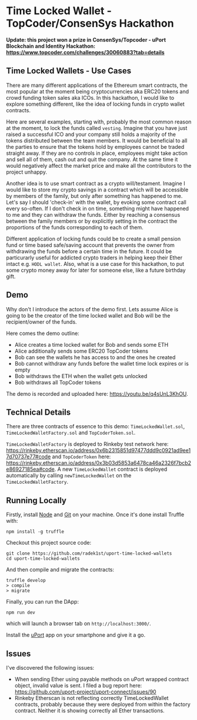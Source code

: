 # Time Locked Wallet - TopCoder/ConsenSys Hackathon

**Update: this project won a prize in ConsenSys/Topcoder - uPort Blockchain and Identity Hackathon: https://www.topcoder.com/challenges/30060883?tab=details**

## Time Locked Wallets - Use Cases

There are many different applications of the Ethereum smart contracts, 
the most popular at the moment being cryptocurrencies aka ERC20 tokens and crowd funding token sales aka ICOs.
In this hackathon, I would like to explore something different, like the idea of locking funds in crypto wallet contracts. 

Here are several examples, starting with, probably the most common reason at the moment, to lock the funds called `vesting`. 
Imagine that you have just
raised a successful ICO and your company still holds a majority of the tokens distributed between the team members.
It would be beneficial to all the parties to ensure that the tokens hold by employees cannot be traded straight away.
If they are no controls in place, employees might take action and sell all of them, cash out and quit the company.
At the same time it would negatively affect the market price and make all the contributors to the project unhappy.
  
Another idea is to use smart contract as a crypto will/testament. 
Imagine I would like to store my crypto savings in a contract
which will be accessible by members of the family, but only after something has happened to me. Let's say I should
'check-in' with the wallet, by evoking some contract call every so-often. If I don't check in on time, something might have
happened to me and they can withdraw the funds. Either by reaching a consensus between the family members 
or by explicitly setting in the contract the proportions of the funds corresponding to each of them.  

Different application of locking funds could be to create a small pension fund or time based safe/saving account that prevents the owner
from withdrawing the funds before a certain time in the future. It could be particurarly useful for addicted crypto traders 
in helping keep their Ether intact e.g. `HODL wallet`. Also, what is a use case for this hackathon, 
to put some crypto money away for later for someone else, like a future birthday gift.

## Demo

Why don't I introduce the actors of the demo first. Lets assume Alice is going to be the creator of the time locked wallet and
Bob will be the recipient/owner of the funds.

Here comes the demo outline:

* Alice creates a time locked wallet for Bob and sends some ETH
* Alice additionally sends some ERC20 TopCoder tokens
* Bob can see the wallets he has access to and the ones he created
* Bob cannot withdraw any funds before the wallet time lock expires or is empty
* Bob withdraws the ETH when the wallet gets unlocked
* Bob withdraws all TopCoder tokens 

The demo is recorded and uploaded here: https://youtu.be/q4sUnL3KhOU.

## Technical Details

There are three contracts of essence to this demo:
`TimeLockedWallet.sol`, `TimeLockedWalletFactory.sol` and `TopCoderToken.sol`.

`TimeLockedWalletFactory` is deployed to Rinkeby test network here:
https://rinkeby.etherscan.io/address/0x6b2315851d97477ddd9c0921ad9ee17d70737e77#code and `TopCoderToken` here: https://rinkeby.etherscan.io/address/0x3b03d5853a6478ca46a2326f7bcb2e86927185ea#code. 
A new `TimeLockedWallet` contract is deployed automatically by
calling `newTimeLockedWallet` on the `TimeLockedWalletFactory`.

## Running Locally

Firstly, install [Node](https://nodejs.org/en/) and [Git](https://git-scm.com/) on your machine.
Once it's done install Truffle with:
```
npm install -g truffle
```

Checkout this project source code:
```
git clone https://github.com/radek1st/uport-time-locked-wallets
cd uport-time-locked-wallets
```

And then compile and migrate the contracts: 
```
truffle develop
> compile
> migrate
```

Finally, you can run the DApp:
```
npm run dev
```
which will launch a browser tab on `http://localhost:3000/`. 

Install the [uPort](https://www.uport.me/) app on your smartphone and give it a go.

## Issues

I've discovered the following issues:

* When sending Ether using payable methods on uPort wrapped contract object, invalid value is sent. I filed a bug report here: https://github.com/uport-project/uport-connect/issues/90
* Rinkeby Etherscan is not reflecting correctly TimeLockedWallet contracts, probably because they were deployed from within the factory contract. Neither it is showing correctly all Ether transactions.
